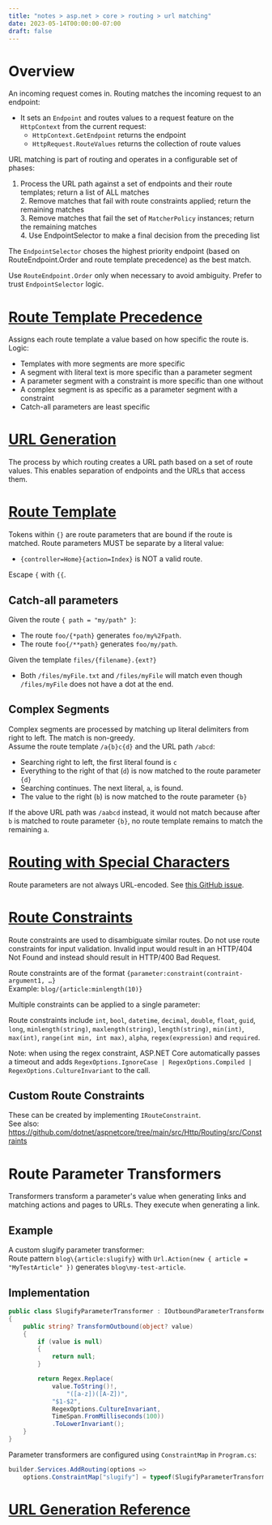 ```yaml
---
title: "notes > asp.net > core > routing > url matching"
date: 2023-05-14T00:00:00-07:00
draft: false
---
```


<style>
    r { color: red }
    o { color: orange }
    g { color: green }
</style>

# Overview
An incoming request comes in.  Routing matches the incoming request to an endpoint:
- It sets an `Endpoint` and routes values to a request feature on the `HttpContext` from the current request:
    - `HttpContext.GetEndpoint` returns the endpoint
    - `HttpRequest.RouteValues` returns the collection of route values

URL matching is part of routing and operates in a configurable set of phases:
1. Process the URL path against a set of endpoints and their route templates; return a list of ALL matches  
    2. Remove matches that fail with route constraints applied; return the remaining matches  
        3. Remove matches that fail the set of `MatcherPolicy` instances; return the remaining matches  
            4. Use EndpointSelector to make a final decision from the preceding list  

The `EndpointSelector` choses the highest priority endpoint (based on RouteEndpoint.Order and route template precedence) as the best match.

Use `RouteEndpoint.Order` only when necessary to avoid ambiguity.  Prefer to trust `EndpointSelector` logic.

# [Route Template Precedence](https://learn.microsoft.com/en-us/aspnet/core/fundamentals/routing?view=aspnetcore-7.0#route-template-precedence-and-endpoint-selection-order)
Assigns each route template a value based on how specific the route is.  Logic:
- Templates with more segments are more specific
- A segment with literal text is more specific than a parameter segment
- A parameter segment with a constraint is more specific than one without
- A complex segment is as specific as a parameter segment with a constraint
- Catch-all parameters are least specific

# [URL Generation](https://learn.microsoft.com/en-us/aspnet/core/fundamentals/routing?view=aspnetcore-7.0#url-generation-concepts)
The process by which routing creates a URL path based on a set of route values.  This enables separation of endpoints and the URLs that access them.

# [Route Template](https://learn.microsoft.com/en-us/aspnet/core/fundamentals/routing?view=aspnetcore-7.0#route-templates)
Tokens within `{}` are route parameters that are bound if the route is matched.  Route parameters MUST be separate by a literal value:
- `{controller=Home}{action=Index}` is NOT a valid route.
	
Escape `{` with `{{`.

## Catch-all parameters
Given the route `{ path = "my/path" }`:
- The route `foo/{*path}` generates `foo/my%2Fpath`.
- The route `foo{/**path}` generates `foo/my/path`.

Given the template `files/{filename}.{ext?}`
- Both `/files/myFile.txt` and `/files/myFile` will match even though `/files/myFile` does not have a dot at the end.

## Complex Segments
Complex segments are processed by matching up literal delimiters from right to left.  The match is non-greedy.  
Assume the route template `/a{b}c{d}` and the URL path `/abcd`:
- Searching right to left, the first literal found is `c`
- Everything to the right of that (`d`) is now matched to the route parameter `{d}`
- Searching continues.  The next literal, `a`, is found.
- The value to the right (`b`) is now matched to the route parameter `{b}`

If the above URL path was `/aabcd` instead, it would not match because after `b` is matched to route parameter `{b}`, no route template remains to match the remaining `a`.

# [Routing with Special Characters](https://learn.microsoft.com/en-us/aspnet/core/fundamentals/routing?view=aspnetcore-7.0#routing-with-special-characters)
Route parameters are not always URL-encoded.  See [this GitHub issue](https://github.com/dotnet/aspnetcore/issues/11544).

# [Route Constraints](https://learn.microsoft.com/en-us/aspnet/core/fundamentals/routing?view=aspnetcore-7.0#route-constraints)
Route constraints are used to disambiguate similar routes.  Do not use route constraints for input validation.  Invalid input would result in an HTTP/404 Not Found and instead should result in HTTP/400 Bad Request.

Route constraints are of the format `{parameter:constraint(contraint-argument1, …}`  
Example: `blog/{article:minlength(10)}`

Multiple constraints can be applied to a single parameter:

Route constraints include `int`, `bool`, `datetime`, `decimal`, `double`, `float`, `guid`, `long`, `minlength(string)`, `maxlength(string)`, `length(string)`, `min(int)`, `max(int)`, `range(int min, int max)`, `alpha`, `regex(expression)` and `required`.

Note:  when using the regex constraint, ASP.NET Core automatically passes a timeout and adds `RegexOptions.IgnoreCase | RegexOptions.Compiled | RegexOptions.CultureInvariant` to the call.

## Custom Route Constraints
These can be created by implementing `IRouteConstraint`.  
See also:  https://github.com/dotnet/aspnetcore/tree/main/src/Http/Routing/src/Constraints

# Route Parameter Transformers
Transformers transform a parameter's value when generating links and matching actions and pages to URLs.  They execute when generating a link.

## Example
A custom slugify parameter transformer:  
Route pattern `blog\{article:slugify}` with `Url.Action(new { article = "MyTestArticle" })` generates `blog\my-test-article`.

## Implementation
```cs
public class SlugifyParameterTransformer : IOutboundParameterTransformer
{
    public string? TransformOutbound(object? value)
    {
        if (value is null)
        {
            return null;
        }

        return Regex.Replace(
            value.ToString()!,
                "([a-z])([A-Z])",
            "$1-$2",
            RegexOptions.CultureInvariant,
            TimeSpan.FromMilliseconds(100))
            .ToLowerInvariant();
    }
}
```
Parameter transformers are configured using `ConstraintMap` in `Program.cs`:  
```cs
builder.Services.AddRouting(options =>
    options.ConstraintMap["slugify"] = typeof(SlugifyParameterTransformer));
```
# [URL Generation Reference](https://learn.microsoft.com/en-us/aspnet/core/fundamentals/routing?view=aspnetcore-7.0#url-generation-reference)
